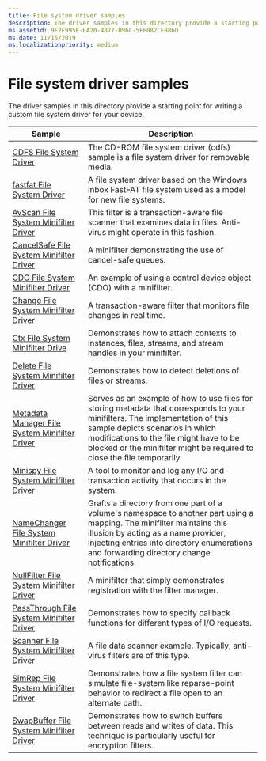 ```yaml
---
title: File system driver samples
description: The driver samples in this directory provide a starting point for writing a custom file system driver for your device.
ms.assetid: 9F2F995E-EA20-4877-B96C-5FF082CE886D
ms.date: 11/15/2019
ms.localizationpriority: medium
---
```


# File system driver samples

The driver samples in this directory provide a starting point for writing a custom file system driver for your device.

| Sample | Description |
| --- | --- |
| [CDFS File System Driver](/samples/microsoft/windows-driver-samples/cdfs-file-system-driver) | The CD-ROM file system driver (cdfs) sample is a file system driver for removable media. |
| [fastfat File System Driver](/samples/microsoft/windows-driver-samples/fastfat-file-system-driver) | A file system driver based on the Windows inbox FastFAT file system used as a model for new file systems. |
| [AvScan File System Minifilter Driver](/samples/microsoft/windows-driver-samples/avscan-file-system-minifilter-driver) | This filter is a transaction-aware file scanner that examines data in files. Anti-virus might operate in this fashion. |
| [CancelSafe File System Minifilter Driver](/samples/microsoft/windows-driver-samples/cancelsafe-file-system-minifilter-driver) | A minifilter demonstrating the use of cancel-safe queues. |
| [CDO File System Minifilter Driver](/samples/microsoft/windows-driver-samples/cdo-file-system-minifilter-driver) | An example of using a control device object (CDO) with a minifilter. |
| [Change File System Minifilter Driver](/samples/microsoft/windows-driver-samples/change-file-system-minifilter-driver) | A transaction-aware filter that monitors file changes in real time. |
| [Ctx File System Minifilter Drive](/samples/microsoft/windows-driver-samples/ctx-file-system-minifilter-drive) | Demonstrates how to attach contexts to instances, files, streams, and stream handles in your minifilter. |
| [Delete File System Minifilter Driver](/samples/microsoft/windows-driver-samples/delete-file-system-minifilter-driver) | Demonstrates how to detect deletions of files or streams. |
[Metadata Manager File System Minifilter Driver](/samples/microsoft/windows-driver-samples/metadata-manager-file-system-minifilter-driver) | Serves as an example of how to use files for storing metadata that corresponds to your minifilters. The implementation of this sample depicts scenarios in which modifications to the file might have to be blocked or the minifilter might be required to close the file temporarily. |
| [Minispy File System Minifilter Driver](/samples/microsoft/windows-driver-samples/minispy-file-system-minifilter-driver) | A tool to monitor and log any I/O and transaction activity that occurs in the system. |
| [NameChanger File System Minifilter Driver](/samples/microsoft/windows-driver-samples/namechanger-file-system-minifilter-driver) | Grafts a directory from one part of a volume's namespace to another part using a mapping. The minifilter maintains this illusion by acting as a name provider, injecting entries into directory enumerations and forwarding directory change notifications. |
| [NullFilter File System Minifilter Driver](/samples/microsoft/windows-driver-samples/nullfilter-file-system-minifilter-driver) | A minifilter that simply demonstrates registration with the filter manager. |
| [PassThrough File System Minifilter Driver](/samples/microsoft/windows-driver-samples/passthrough-file-system-minifilter-driver) | Demonstrates how to specify callback functions for different types of I/O requests. |
| [Scanner File System Minifilter Driver](/samples/microsoft/windows-driver-samples/scanner-file-system-minifilter-driver) | A file data scanner example. Typically, anti-virus filters are of this type. |
| [SimRep File System Minifilter Driver](/samples/microsoft/windows-driver-samples/simrep-file-system-minifilter-driver) | Demonstrates how a file system filter can simulate file-system like reparse-point behavior to redirect a file open to an alternate path. |
[SwapBuffer File System Minifilter Driver](/samples/microsoft/windows-driver-samples/swapbuffer-file-system-minifilter-driver) | Demonstrates how to switch buffers between reads and writes of data. This technique is particularly useful for encryption filters. |